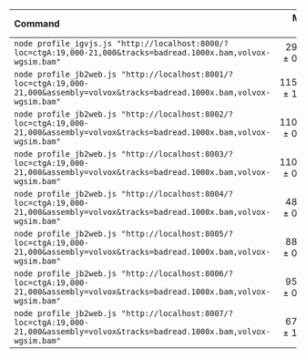 | Command | Mean [s] | Min [s] | Max [s] | Relative |
|:---|---:|---:|---:|---:|
| `node profile_igvjs.js "http://localhost:8000/?loc=ctgA:19,000-21,000&tracks=badread.1000x.bam,volvox-wgsim.bam"` | 29.333 ± 0.060 | 29.291 | 29.376 | 1.00 |
| `node profile_jb2web.js "http://localhost:8001/?loc=ctgA:19,000-21,000&assembly=volvox&tracks=badread.1000x.bam,volvox-wgsim.bam"` | 115.666 ± 1.457 | 114.636 | 116.696 | 3.94 ± 0.05 |
| `node profile_jb2web.js "http://localhost:8002/?loc=ctgA:19,000-21,000&assembly=volvox&tracks=badread.1000x.bam,volvox-wgsim.bam"` | 110.787 ± 0.356 | 110.536 | 111.039 | 3.78 ± 0.01 |
| `node profile_jb2web.js "http://localhost:8003/?loc=ctgA:19,000-21,000&assembly=volvox&tracks=badread.1000x.bam,volvox-wgsim.bam"` | 110.554 ± 0.476 | 110.217 | 110.890 | 3.77 ± 0.02 |
| `node profile_jb2web.js "http://localhost:8004/?loc=ctgA:19,000-21,000&assembly=volvox&tracks=badread.1000x.bam,volvox-wgsim.bam"` | 48.612 ± 0.411 | 48.322 | 48.903 | 1.66 ± 0.01 |
| `node profile_jb2web.js "http://localhost:8005/?loc=ctgA:19,000-21,000&assembly=volvox&tracks=badread.1000x.bam,volvox-wgsim.bam"` | 88.834 ± 0.455 | 88.512 | 89.156 | 3.03 ± 0.02 |
| `node profile_jb2web.js "http://localhost:8006/?loc=ctgA:19,000-21,000&assembly=volvox&tracks=badread.1000x.bam,volvox-wgsim.bam"` | 95.541 ± 0.086 | 95.481 | 95.602 | 3.26 ± 0.01 |
| `node profile_jb2web.js "http://localhost:8007/?loc=ctgA:19,000-21,000&assembly=volvox&tracks=badread.1000x.bam,volvox-wgsim.bam"` | 67.940 ± 1.423 | 66.934 | 68.946 | 2.32 ± 0.05 |

